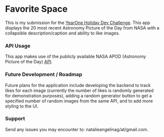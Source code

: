 # Favorite Space
This is my submission for the [YearOne Holiday Dev Challenge](https://joinyearone.notion.site/YearOne-Holiday-Dev-Challenge-bf60ff1f14d548a2a488d0b2327126e7). This app displays the 20 most recent Astronomy Picture of the Day from NASA with a collapsible description/caption and ability to like images. 

### API Usage
This app makes use of the publicly available NASA APOD (Astronomy Picture of the Day) [API](https://api.nasa.gov/).

### Future Development / Roadmap
Future plans for the application include developing the backend to track likes for each image (currently the number of likes is randomly generated for demonstration purposes), adding a random generator button to get a specified number of random images from the same API, and to add more styling to the UI.

### Support
Send any issues you may encounter to: natalieangelinag/at/gmail.com.